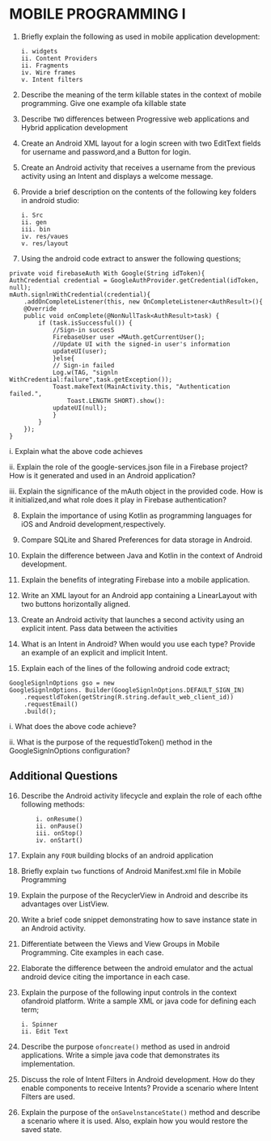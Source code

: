 # MOBILE PROGRAMMING I

1.  Briefly explain the following as used in mobile application development:

        i. widgets
        ii. Content Providers
        ii. Fragments
        iv. Wire frames
        v. Intent filters

2.  Describe the meaning of the term killable states in the context of mobile programming. Give one example ofa killable state

3.  Describe `TWO` differences between Progressive web applications and Hybrid application development

4.  Create an Android XML layout for a login screen with two EditText fields for username and password,and a Button for login.

5.  Create an Android activity that receives a username from the previous activity using an Intent and displays a welcome message.

6.  Provide a brief description on the contents of the following key folders in android studio:

        i. Src
        ii. gen
        iii. bin
        iv. res/vaues
        v. res/layout

7.  Using the android code extract to answer the following questions;

```
private void firebaseAuth With Google(String idToken){
AuthCredential credential = GoogleAuthProvider.getCredential(idToken, null);
mAuth.signlnWithCredential(credential){
    .addOnCompleteListener(this, new OnCompleteListener<AuthResult>(){
    @Override
    public void onComplete(@NonNullTask<AuthResult>task) {
        if (task.isSuccessful()) {
            //Sign-in succesS
            FirebaseUser user =MAuth.getCurrentUser();
            //Update UI with the signed-in user's information
            updateUI(user);
            }else{
            // Sign-in failed
            Log.w(TAG, "signln WithCredential:failure",task.getException());
            Toast.makeText(MainActivity.this, "Authentication failed.",
                Toast.LENGTH SHORT).show():
            updateUI(null);
            }
        }
    });
}
```

i. Explain what the above code achieves

ii. Explain the role of the google-services.json file in a Firebase project? How is it generated and used in an Android application?

iii. Explain the significance of the mAuth object in the provided code. How is it
initialized,and what role does it play in Firebase authentication?

8. Explain the importance of using Kotlin as programming languages for iOS and Android
   development,respectively.

9. Compare SQLite and Shared Preferences for data storage in Android.

10. Explain the difference between Java and Kotlin in the context of Android development.

11. Explain the benefits of integrating Firebase into a mobile application.

12. Write an XML layout for an Android app containing a LinearLayout with two buttons horizontally aligned.

13. Create an Android activity that launches a second activity using an explicit intent. Pass data between the activities

14. What is an Intent in Android? When would you use each type? Provide an example of an explicit and implicit Intent.

15. Explain each of the lines of the following android code extract;

```
GoogleSignlnOptions gso = new
GoogleSignlnOptions. Builder(GoogleSignlnOptions.DEFAULT_SIGN_IN)
    .requestldToken(getString(R.string.default_web_client_id))
    .requestEmail()
    .build();
```

i. What does the above code achieve?

ii. What is the purpose of the requestldToken() method in the GoogleSignlnOptions configuration?

## Additional Questions

16. Describe the Android activity lifecycle and explain the role of each ofthe following
    methods:

            i. onResume()
            ii. onPause()
            iii. onStop()
            iv. onStart()

17. Explain any `FOUR` building blocks of an android application

18. Briefly explain `two` functions of Android Manifest.xml file in Mobile Programming

19. Explain the purpose of the RecyclerView in Android and describe its advantages over ListView.

20. Write a brief code snippet demonstrating how to save instance state in an Android
    activity.

21. Differentiate between the Views and View Groups in Mobile Programming. Cite examples in each case.

22. Elaborate the difference between the android emulator and the actual android device citing the importance in each case.

23. Explain the purpose of the following input controls in the context ofandroid platform. Write a sample XML or java code for defining each term;

        i. Spinner
        ii. Edit Text

24. Describe the purpose `ofoncreate()` method as used in android applications. Write a simple java code that demonstrates its implementation.

25. Discuss the role of Intent Filters in Android development. How do they enable components to receive Intents? Provide a scenario where Intent Filters are used.

26. Explain the purpose of the `onSavelnstanceState()` method and describe a scenario where it is used. Also, explain how you would restore the saved state.
